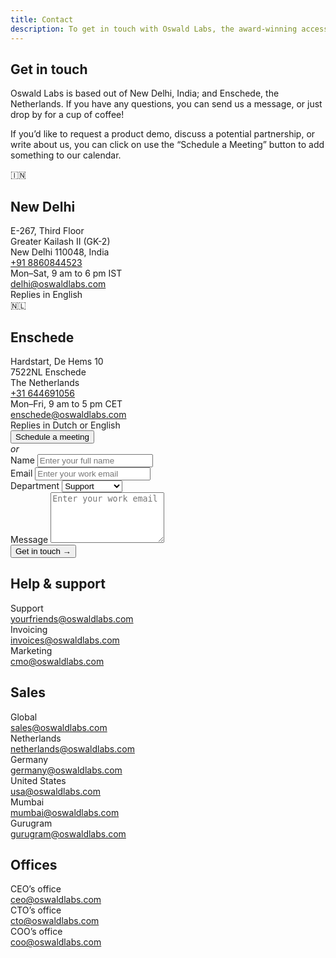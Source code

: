 ```yaml
---
title: Contact
description: To get in touch with Oswald Labs, the award-winning accessibility technology company based in New Delhi and Enschede, email at yourfriends@oswaldlabs.com.
---
```


<section class="hero">
	<div class="container">
		<div class="row justify-content-between">
			<div class="col-md-6">
				<h1>Get in touch</h1>
				<p>Oswald Labs is based out of New Delhi, India; and Enschede, the Netherlands. If you have any questions, you can send us a message, or just drop by for a cup of coffee!</p>
                <p>If you’d like to request a product demo, discuss a potential partnership, or write about us, you can click on use the “Schedule a Meeting” button to add something to our calendar.</p>
                <div class="row mt-5">
                    <div class="col-md">
                        <div class="display-4">🇮🇳</div>
                        <h2 class="h4 mt-0">New Delhi</h2>
                        <div>
                            <div>E-267, Third Floor</div>
                            <div>Greater Kailash II (GK-2)</div>
                            <div>New Delhi 110048, India</div>
                        </div>
                        <div class="mt-3">
                            <div>
                                <i data-fa-transform="flip-h" class="fas fa-phone mr-2"></i>
                                <a href="tel:+918860844523">+91 8860844523</a>
                            </div>
                            <div class="small">Mon–Sat, 9 am to 6 pm IST</div>
                        </div>
                        <div class="mt-3">
                            <div>
                                <i class="fas fa-envelope mr-2"></i>
                                <span><a href="mailto:delhi@oswaldlabs.com">delhi@oswaldlabs.com</a></span>
                            </div>
                            <div class="small">Replies in English</div>
                        </div>
                    </div>
                    <div class="col-md">
                        <div class="display-4">🇳🇱</div>
                        <h2 class="h4 mt-0">Enschede</h2>
                        <div>
                            <div>Hardstart, De Hems 10</div>
                            <div>7522NL Enschede</div>
                            <div>The Netherlands</div>
                        </div>
                        <div class="mt-3">
                            <div>
                                <i data-fa-transform="flip-h" class="fas fa-phone mr-2"></i>
                                <a href="tel:+31644691056">+31 644691056</a>
                            </div>
                            <div class="small">Mon–Fri, 9 am to 5 pm CET</div>
                        </div>
                        <div class="mt-3">
                            <div>
                                <i class="fas fa-envelope mr-2"></i>
                                <span><a href="mailto:enschede@oswaldlabs.com">enschede@oswaldlabs.com</a></span>
                            </div>
                            <div class="small">Replies in Dutch or English</div>
                        </div>
                    </div>
                </div>
            </div>
            <div class="col-md-5">
                <link rel="stylesheet" href="https://assets.calendly.com/assets/external/widget.css">
                <button class="btn btn-primary btn-block calendly-button" type="button" onclick="Calendly.showPopupWidget('https://calendly.com/oswaldlabs');return false;">Schedule a meeting</button>
                <div class="text-center mt-3 mb-3"><em>or</em></div>
                <div class="card p-4">
                    <form action="https://formspree.io/yourfriends@oswaldlabs.com" method="POST">
                        <div class="form-group">
                            <label for="name">Name</label>
                            <input name="name" class="form-control" id="name" placeholder="Enter your full name" required>
                        </div>
                        <div class="form-group">
                            <label for="email">Email</label>
                            <input name="email" class="form-control" id="email" placeholder="Enter your work email" required>
                        </div>
                        <div class="form-group">
                            <label for="department">Department</label>
                            <select class="custom-select">
                                <option>Support</option>
                                <option>Sales</option>
                                <option>Accelerator</option>
                                <option>Partnerships</option>
                                <option>Feedback</option>
                                <option>CEO&rsquo;s office</option>
                            </select>
                        </div>
                        <div class="form-group">
                            <label for="message">Message</label>
                            <textarea rows="5" class="form-control" id="email" placeholder="Enter your work email" required></textarea>
                        </div>
                        <button class="btn btn-primary btn-lg">Get in touch &rarr;</button>
                    </form>
                </div>
            </div>
		</div>
	</div>
</section>
<section>
    <div class="container">
        <div class="row">
            <div class="col-md-3 d-flex align-items-center mb-5">
                <h2 class="h5 text-muted m-0">Help &amp; support</h2>
            </div>
            <div class="col-md-3 mb-5">
                <div class="subheading mb-0">Support</div>
                <div><a href="mailto:yourfriends@oswaldlabs.com">yourfriends@oswaldlabs.com</a></div>
            </div>
            <div class="col-md-3 mb-5">
                <div class="subheading mb-0">Invoicing</div>
                <div><a href="mailto:invoices@oswaldlabs.com">invoices@oswaldlabs.com</a></div>
            </div>
            <div class="col-md-3 mb-5">
                <div class="subheading mb-0">Marketing</div>
                <div><a href="mailto:cmo@oswaldlabs.com">cmo@oswaldlabs.com</a></div>
            </div>
        </div>
        <div class="row">
            <div class="col-md-3 d-flex align-items-center mb-5">
                <h2 class="h5 text-muted m-0">Sales</h2>
            </div>
           <div class="col-md-3 mb-5">
                <div class="subheading mb-0">Global</div>
                <div><a href="mailto:sales@oswaldlabs.com">sales@oswaldlabs.com</a></div>
            </div>
            <div class="col-md-3 mb-5">
                <div class="subheading mb-0">Netherlands</div>
                <div><a href="mailto:netherlands@oswaldlabs.com">netherlands@oswaldlabs.com</a></div>
            </div>
            <div class="col-md-3 mb-5">
                <div class="subheading mb-0">Germany</div>
                <div><a href="mailto:germany@oswaldlabs.com">germany@oswaldlabs.com</a></div>
            </div>
            <div class="col-md-3 mb-5"></div>
            <div class="col-md-3 mb-5">
                <div class="subheading mb-0">United States</div>
                <div><a href="mailto:usa@oswaldlabs.com">usa@oswaldlabs.com</a></div>
            </div>
            <div class="col-md-3 mb-5">
                <div class="subheading mb-0">Mumbai</div>
                <div><a href="mailto:mumbai@oswaldlabs.com">mumbai@oswaldlabs.com</a></div>
            </div>
            <div class="col-md-3 mb-5">
                <div class="subheading mb-0">Gurugram</div>
                <div><a href="mailto:gurugram@oswaldlabs.com">gurugram@oswaldlabs.com</a></div>
            </div>
        </div>
        <div class="row">
            <div class="col-md-3 d-flex align-items-center mb-5 mb-md-0">
                <h2 class="h5 text-muted m-0">Offices</h2>
            </div>
            <div class="col-md-3 mb-5 mb-md-0">
                <div class="subheading mb-0">CEO&rsquo;s office</div>
                <div><a href="mailto:ceo@oswaldlabs.com">ceo@oswaldlabs.com</a></div>
            </div>
            <div class="col-md-3 mb-5 mb-md-0">
                <div class="subheading mb-0">CTO&rsquo;s office</div>
                <div><a href="mailto:cto@oswaldlabs.com">cto@oswaldlabs.com</a></div>
            </div>
            <div class="col-md-3">
                <div class="subheading mb-0">COO&rsquo;s office</div>
                <div><a href="mailto:coo@oswaldlabs.com">coo@oswaldlabs.com</a></div>
            </div>
        </div>
    </div>
</section>